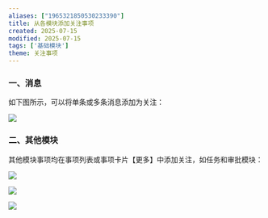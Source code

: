 ```yaml
---
aliases: ["1965321850530233390"]
title: 从各模块添加关注事项
created: 2025-07-15
modified: 2025-07-15
tags: ['基础模块']
theme: 关注事项
---
```


### 一、消息

如下图所示，可以将单条或多条消息添加为关注：

![](5998f64d30a1f1d813b3b714ca3ffce3.jpg)

### 二、其他模块

其他模块事项均在事项列表或事项卡片【更多】中添加关注，如任务和审批模块：

![](86264f2598337d87c542ff000f5ce727.jpg)

![](5fb6e82c072708baa29eb38a6cac6425.jpg)

![](220ea3306fb71267cf9a8db02fa5d562.jpg)
